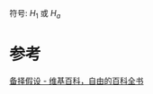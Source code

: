
符号: $H_1$ 或 $H_a$

# 参考
[备择假设 - 维基百科，自由的百科全书](https://zh.wikipedia.org/wiki/%E5%B0%8D%E7%AB%8B%E5%81%87%E8%AA%AA)
